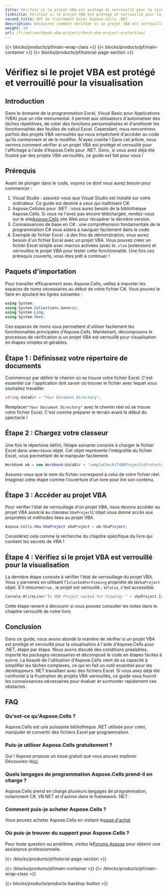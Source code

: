 ```yaml
---
title: Vérifiez si le projet VBA est protégé et verrouillé pour la visualisation
linktitle: Vérifiez si le projet VBA est protégé et verrouillé pour la visualisation
second_title: API de traitement Excel Aspose.Cells .NET
description: Découvrez comment vérifier si un projet VBA est verrouillé dans Excel à l'aide d'Aspose.Cells pour .NET avec notre guide complet étape par étape. Libérez votre potentiel.
weight: 10
url: /fr/net/workbook-vba-project/check-vba-project-protection/
---
```


{{< blocks/products/pf/main-wrap-class >}}
{{< blocks/products/pf/main-container >}}
{{< blocks/products/pf/tutorial-page-section >}}

# Vérifiez si le projet VBA est protégé et verrouillé pour la visualisation

## Introduction
Dans le domaine de la programmation Excel, Visual Basic pour Applications (VBA) joue un rôle monumental. Il permet aux utilisateurs d'automatiser des tâches répétitives, de créer des fonctions personnalisées et d'améliorer les fonctionnalités des feuilles de calcul Excel. Cependant, nous rencontrons parfois des projets VBA verrouillés qui nous empêchent d'accéder au code qu'ils contiennent et de le modifier. N'ayez crainte ! Dans cet article, nous verrons comment vérifier si un projet VBA est protégé et verrouillé pour l'affichage à l'aide d'Aspose.Cells pour .NET. Donc, si vous avez déjà été frustré par des projets VBA verrouillés, ce guide est fait pour vous !
## Prérequis
Avant de plonger dans le code, voyons ce dont vous aurez besoin pour commencer :
1. Visual Studio : assurez-vous que Visual Studio est installé sur votre ordinateur. Ce guide est destiné à ceux qui maîtrisent C#.
2.  Aspose.Cellules pour .NET : vous aurez besoin de la bibliothèque Aspose.Cells. Si vous ne l'avez pas encore téléchargée, rendez-vous sur le site[Aspose.Cells](https://releases.aspose.com/cells/net/) site Web pour récupérer la dernière version.
3. Connaissances de base en C# : une compréhension fondamentale de la programmation C# vous aidera à naviguer facilement dans le code.
4.  Exemple de fichier Excel : à des fins de démonstration, vous aurez besoin d'un fichier Excel avec un projet VBA. Vous pouvez créer un fichier Excel simple avec macros activées (avec le`.xlsm` (extension) et verrouillez le projet VBA pour tester cette fonctionnalité.
Une fois ces prérequis couverts, vous êtes prêt à continuer !
## Paquets d'importation
Pour travailler efficacement avec Aspose.Cells, veillez à importer les espaces de noms nécessaires au début de votre fichier C#. Vous pouvez le faire en ajoutant les lignes suivantes :
```csharp
using System;
using System.Collections.Generic;
using System.Linq;
using System.Text;
```
Ces espaces de noms vous permettent d'utiliser facilement les fonctionnalités principales d'Aspose.Cells.
Maintenant, décomposons le processus de vérification si un projet VBA est verrouillé pour visualisation en étapes simples et gérables.
## Étape 1 : Définissez votre répertoire de documents
Commencez par définir le chemin où se trouve votre fichier Excel. C'est essentiel car l'application doit savoir où trouver le fichier avec lequel vous souhaitez travailler.
```csharp
string dataDir = "Your Document Directory";
```
 Remplacer`"Your Document Directory"` avec le chemin réel où se trouve votre fichier Excel. C'est comme préparer le terrain avant le début du spectacle !
## Étape 2 : Chargez votre classeur
 Une fois le répertoire défini, l’étape suivante consiste à charger le fichier Excel dans un`Workbook` objet. Cet objet représente l'intégralité du fichier Excel, vous permettant de le manipuler facilement.
```csharp
Workbook wb = new Workbook(dataDir + "sampleCheckifVBAProjectisProtected.xlsm");
```
Assurez-vous que le nom du fichier correspond à celui de votre fichier réel. Imaginez cette étape comme l'ouverture d'un livre pour lire son contenu.
## Étape 3 : Accéder au projet VBA
 Pour vérifier l'état de verrouillage d'un projet VBA, nous devons accéder au projet VBA associé au classeur.`VbaProject`L'objet vous donne accès aux propriétés et méthodes liées au projet VBA.
```csharp
Aspose.Cells.Vba.VbaProject vbaProject = wb.VbaProject;
```
Considérez cela comme la recherche du chapitre spécifique du livre qui contient les secrets de VBA !
## Étape 4 : Vérifiez si le projet VBA est verrouillé pour la visualisation
 La dernière étape consiste à vérifier l'état de verrouillage du projet VBA. Vous y parvenez en utilisant l'`IslockedForViewing` propriété de la`VbaProject` objet. S'il retourne`true` , le projet est verrouillé ; si`false`, c'est accessible.
```csharp
Console.WriteLine("Is VBA Project Locked for Viewing: " + vbaProject.IslockedForViewing);
```
Cette étape revient à découvrir si vous pouvez consulter les notes dans le chapitre verrouillé de notre livre.
## Conclusion
Dans ce guide, nous avons abordé la manière de vérifier si un projet VBA est protégé et verrouillé pour la visualisation à l'aide d'Aspose.Cells pour .NET, étape par étape. Nous avons discuté des conditions préalables, importé les packages nécessaires et décomposé le code en étapes faciles à suivre. La beauté de l'utilisation d'Aspose.Cells vient de sa capacité à simplifier les tâches complexes, ce qui en fait un outil essentiel pour les développeurs .NET travaillant avec des fichiers Excel.
Si vous avez déjà été confronté à la frustration de projets VBA verrouillés, ce guide vous fournit les connaissances nécessaires pour évaluer et surmonter rapidement ces obstacles.
## FAQ
### Qu'est-ce qu'Aspose.Cells ?
Aspose.Cells est une puissante bibliothèque .NET utilisée pour créer, manipuler et convertir des fichiers Excel par programmation.
### Puis-je utiliser Aspose.Cells gratuitement ?
 Oui ! Aspose propose un essai gratuit que vous pouvez explorer. Découvrez-le[ici](https://releases.aspose.com/).
### Quels langages de programmation Aspose.Cells prend-il en charge ?
Aspose.Cells prend en charge plusieurs langages de programmation, notamment C#, VB.NET et d'autres dans le framework .NET.
### Comment puis-je acheter Aspose.Cells ?
 Vous pouvez acheter Aspose.Cells en visitant le[page d'achat](https://purchase.aspose.com/buy).
### Où puis-je trouver du support pour Aspose.Cells ?
 Pour toute question ou problème, visitez le[Forums Aspose](https://forum.aspose.com/c/cells/9) pour obtenir une assistance professionnelle.

{{< /blocks/products/pf/tutorial-page-section >}}

{{< /blocks/products/pf/main-container >}}
{{< /blocks/products/pf/main-wrap-class >}}

{{< blocks/products/products-backtop-button >}}
